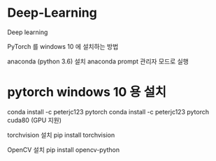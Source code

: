 # Deep-Learning
Deep learning

PyTorch 를 windows 10 에 설치하는 방법

anaconda (python 3.6) 설치
anaconda prompt 관리자 모드로 실행

# pytorch windows 10 용 설치
  conda install -c peterjc123 pytorch
  conda install -c peterjc123 pytorch cuda80 (GPU 지원)

torchvision 설치
  pip install torchvision

OpenCV 설치
  pip install opencv-python
